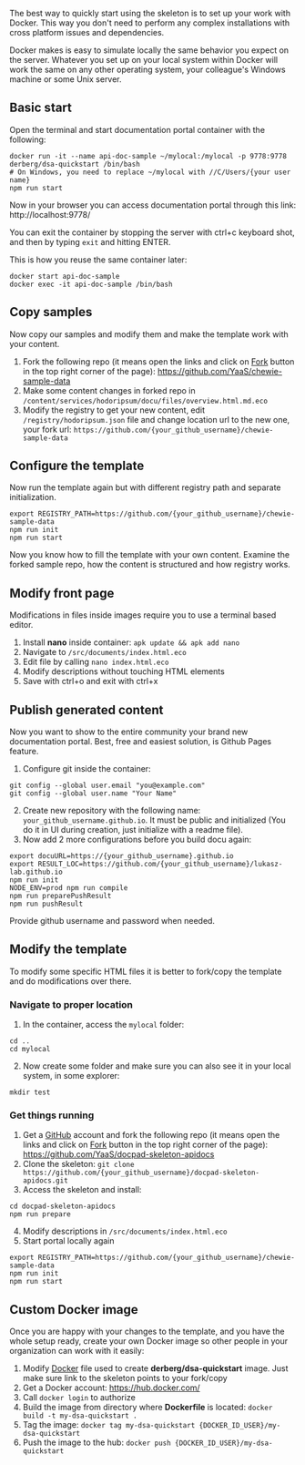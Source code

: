 The best way to quickly start using the skeleton is to set up your work with Docker. This way you don't need to perform any complex installations with cross platform issues and dependencies.

Docker makes is easy to simulate locally the same behavior you expect on the server. Whatever you set up on your local system within Docker will work the same on any other operating system, your colleague's Windows machine or some Unix server.

## Basic start

Open the terminal and start documentation portal container with the following:
```
docker run -it --name api-doc-sample ~/mylocal:/mylocal -p 9778:9778 derberg/dsa-quickstart /bin/bash
# On Windows, you need to replace ~/mylocal with //C/Users/{your user name}
npm run start
```

Now in your browser you can access documentation portal through this link: http://localhost:9778/

You can exit the container by stopping the server with ctrl+c keyboard shot, and then by typing `exit` and hitting ENTER.

This is how you reuse the same container later:
```
docker start api-doc-sample
docker exec -it api-doc-sample /bin/bash
```

## Copy samples

Now copy our samples and modify them and make the template work with your content.


1. Fork the following repo (it means open the links and click on [Fork](https://help.github.com/articles/fork-a-repo/) button in the top right corner of the page): https://github.com/YaaS/chewie-sample-data
2. Make some content changes in forked repo in `/content/services/hodoripsum/docu/files/overview.html.md.eco`
3. Modify the registry to get your new content, edit `/registry/hodoripsum.json` file and change location url to the new one, your fork url: `https://github.com/{your_github_username}/chewie-sample-data`

## Configure the template

Now run the template again but with different registry path and separate initialization.

```
export REGISTRY_PATH=https://github.com/{your_github_username}/chewie-sample-data
npm run init
npm run start
```

Now you know how to fill the template with your own content. Examine the forked sample repo, how the content is structured and how registry works.

## Modify front page

Modifications in files inside images require you to use a terminal based editor.

1. Install **nano** inside container: `apk update && apk add nano`
2. Navigate to `/src/documents/index.html.eco`
3. Edit file by calling `nano index.html.eco`
4. Modify descriptions without touching HTML elements
5. Save with ctrl+o and exit with ctrl+x

## Publish generated content

Now you want to show to the entire community your brand new documentation portal. Best, free and easiest solution, is Github Pages feature.

1. Configure git inside the container:
```
git config --global user.email "you@example.com"
git config --global user.name "Your Name"
```
2. Create new repository with the following name: `your_github_username.github.io`. It must be public and initialized (You do it in UI during creation, just initialize with a readme file).
3. Now add 2 more configurations before you build docu again:
```
export docuURL=https://{your_github_username}.github.io
export RESULT_LOC=https://github.com/{your_github_username}/lukasz-lab.github.io
npm run init
NODE_ENV=prod npm run compile
npm run preparePushResult
npm run pushResult
```
Provide github username and password when needed.

## Modify the template

To modify some specific HTML files it is better to fork/copy the template and do modifications over there.

### Navigate to proper location

1. In the container, access the `mylocal` folder:
```
cd ..
cd mylocal
```
2. Now create some folder and make sure you can also see it in your local system, in some explorer:
```
mkdir test
```

### Get things running

1. Get a [GitHub](https://github.com/) account and fork the following repo (it means open the links and click on [Fork](https://help.github.com/articles/fork-a-repo/) button in the top right corner of the page): https://github.com/YaaS/docpad-skeleton-apidocs
2. Clone the skeleton: `git clone https://github.com/{your_github_username}/docpad-skeleton-apidocs.git`
3. Access the skeleton and install:
```
cd docpad-skeleton-apidocs
npm run prepare
```
4. Modify descriptions in `/src/documents/index.html.eco`
5. Start portal locally again
```
export REGISTRY_PATH=https://github.com/{your_github_username}/chewie-sample-data
npm run init
npm run start
```

## Custom Docker image

Once you are happy with your changes to the template, and you have the whole setup ready, create your own Docker image so other people in your organization can work with it easily:

1. Modify [Docker](../Dockerfile) file used to create **derberg/dsa-quickstart** image. Just make sure link to the skeleton points to your fork/copy
2. Get a Docker account: https://hub.docker.com/
3. Call `docker login` to authorize
4. Build the image from directory where **Dockerfile** is located: `docker build -t my-dsa-quickstart .`
5. Tag the image: `docker tag my-dsa-quickstart {DOCKER_ID_USER}/my-dsa-quickstart`
6. Push the image to the hub: `docker push {DOCKER_ID_USER}/my-dsa-quickstart`
